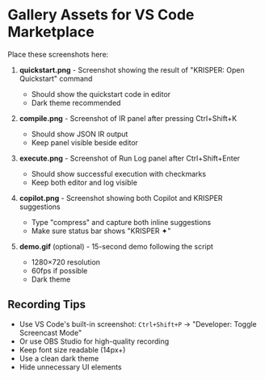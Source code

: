 # Gallery Assets for VS Code Marketplace

Place these screenshots here:

1. **quickstart.png** - Screenshot showing the result of "KRISPER: Open Quickstart" command
   - Should show the quickstart code in editor
   - Dark theme recommended

2. **compile.png** - Screenshot of IR panel after pressing Ctrl+Shift+K
   - Should show JSON IR output
   - Keep panel visible beside editor

3. **execute.png** - Screenshot of Run Log panel after Ctrl+Shift+Enter
   - Should show successful execution with checkmarks
   - Keep both editor and log visible

4. **copilot.png** - Screenshot showing both Copilot and KRISPER suggestions
   - Type "compress" and capture both inline suggestions
   - Make sure status bar shows "KRISPER ✦"

5. **demo.gif** (optional) - 15-second demo following the script
   - 1280×720 resolution
   - 60fps if possible
   - Dark theme

## Recording Tips

- Use VS Code's built-in screenshot: `Ctrl+Shift+P` → "Developer: Toggle Screencast Mode"
- Or use OBS Studio for high-quality recording
- Keep font size readable (14px+)
- Use a clean dark theme
- Hide unnecessary UI elements